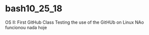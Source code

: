 # bash10_25_18
OS II: First GitHub Class
Testing the use of the GitHUb on Linux
NAo funcionou nada hoje
